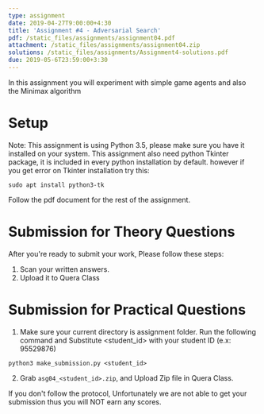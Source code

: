 ```yaml
---
type: assignment
date: 2019-04-27T9:00:00+4:30
title: 'Assignment #4 - Adversarial Search'
pdf: /static_files/assignments/assignment04.pdf
attachment: /static_files/assignments/assignment04.zip
solutions: /static_files/assignments/Assignment4-solutions.pdf
due: 2019-05-6T23:59:00+3:30
---
```

In this assignment you will experiment with simple game agents and also the Minimax algorithm


# Setup
Note: This assignment is using Python 3.5, please make sure you have it installed on your system. This assignment also need python Tkinter package, it is included in every python installation by default. however if you get error on Tkinter installation try this:
```
sudo apt install python3-tk
```

Follow the pdf document for the rest of the assignment.

# Submission for Theory Questions
After you're ready to submit your work, Please follow these steps:
1. Scan your written answers.
2. Upload it to Quera Class


# Submission for Practical Questions
1. Make sure your current directory is assignment folder. Run the following command and Substitute \<student_id>  with your student ID (e.x: 95529876)
```
python3 make_submission.py <student_id>
```
2. Grab ```asg04_<student_id>.zip```, and Upload Zip file in Quera Class.

If you don't follow the protocol, Unfortunately we are not able to get your submission thus you will NOT earn any scores.